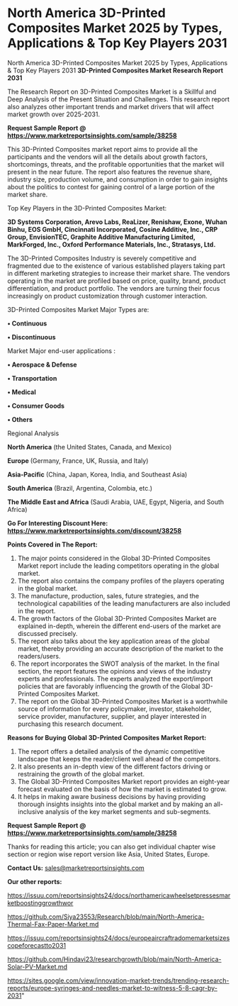 # North America 3D-Printed Composites Market 2025 by Types, Applications & Top Key Players 2031
North America 3D-Printed Composites Market 2025 by Types, Applications & Top Key Players 2031
<strong>3D-Printed Composites Market Research Report 2031</strong>

The Research Report on 3D-Printed Composites Market is a Skillful and Deep Analysis of the Present Situation and Challenges. This research report also analyzes other important trends and market drivers that will affect market growth over 2025-2031.

<strong>Request Sample Report @ <a href=https://www.marketreportsinsights.com/sample/38258>https://www.marketreportsinsights.com/sample/38258</a></strong>

This 3D-Printed Composites market report aims to provide all the participants and the vendors will all the details about growth factors, shortcomings, threats, and the profitable opportunities that the market will present in the near future. The report also features the revenue share, industry size, production volume, and consumption in order to gain insights about the politics to contest for gaining control of a large portion of the market share.

Top Key Players in the 3D-Printed Composites Market:

<strong>3D Systems Corporation, Arevo Labs, ReaLizer, Renishaw, Exone, Wuhan Binhu, EOS GmbH, Cincinnati Incorporated, Cosine Additive, Inc., CRP Group, EnvisionTEC, Graphite Additive Manufacturing Limited, MarkForged, Inc., Oxford Performance Materials, Inc., Stratasys, Ltd.</strong>

The 3D-Printed Composites Industry is severely competitive and fragmented due to the existence of various established players taking part in different marketing strategies to increase their market share. The vendors operating in the market are profiled based on price, quality, brand, product differentiation, and product portfolio. The vendors are turning their focus increasingly on product customization through customer interaction.

3D-Printed Composites Market Major Types are:

<strong>•  Continuous

•  Discontinuous</strong>

Market Major end-user applications :

<strong>•  Aerospace & Defense

•  Transportation

•  Medical

•  Consumer Goods

•  Others</strong>

Regional Analysis

</u><strong><b>North America</b></strong> (the United States, Canada, and Mexico)

<strong><b>Europe </b></strong>(Germany, France, UK, Russia, and Italy)

<strong><b>Asia-Pacific</b></strong> (China, Japan, Korea, India, and Southeast Asia)

<strong><b>South America</b></strong> (Brazil, Argentina, Colombia, etc.)

<strong><b>The Middle East and Africa</b></strong> (Saudi Arabia, UAE, Egypt, Nigeria, and South Africa)

<strong>Go For Interesting Discount Here: <a href=https://www.marketreportsinsights.com/discount/38258>https://www.marketreportsinsights.com/discount/38258</a></strong>

<strong>Points Covered in The Report:</strong>
<ol>
  <li>The major points considered in the Global 3D-Printed Composites Market report include the leading competitors operating in the global market.</li>
  <li>The report also contains the company profiles of the players operating in the global market.</li>
  <li>The manufacture, production, sales, future strategies, and the technological capabilities of the leading manufacturers are also included in the report.</li>
  <li>The growth factors of the Global 3D-Printed Composites Market are explained in-depth, wherein the different end-users of the market are discussed precisely.</li>
  <li>The report also talks about the key application areas of the global market, thereby providing an accurate description of the market to the readers/users.</li>
  <li>The report incorporates the SWOT analysis of the market. In the final section, the report features the opinions and views of the industry experts and professionals. The experts analyzed the export/import policies that are favorably influencing the growth of the Global 3D-Printed Composites Market.</li>
  <li>The report on the Global 3D-Printed Composites Market is a worthwhile source of information for every policymaker, investor, stakeholder, service provider, manufacturer, supplier, and player interested in purchasing this research document.</li>
</ol>
<strong>Reasons for Buying Global 3D-Printed Composites Market Report:</strong>

<ol>
  <li>The report offers a detailed analysis of the dynamic competitive landscape that keeps the reader/client well ahead of the competitors.</li>
  <li>It also presents an in-depth view of the different factors driving or restraining the growth of the global market.</li>
  <li>The Global 3D-Printed Composites Market report provides an eight-year forecast evaluated on the basis of how the market is estimated to grow.</li>
  <li>It helps in making aware business decisions by having providing thorough insights insights into the global market and by making an all-inclusive analysis of the key market segments and sub-segments.</li>
</ol>
<strong>Request Sample Report @ <a href=https://www.marketreportsinsights.com/sample/38258>https://www.marketreportsinsights.com/sample/38258</a></strong>


Thanks for reading this article; you can also get individual chapter wise section or region wise report version like Asia, United States, Europe.

<strong>Contact Us:</strong>
sales@marketreportsinsights.com

<strong>Our other reports:</strong>

<a href=https://issuu.com/reportsinsights24/docs/northamericawheelsetpressesmarketboostinggrowthwor>https://issuu.com/reportsinsights24/docs/northamericawheelsetpressesmarketboostinggrowthwor</a>

<a href=https://github.com/Siya23553/Research/blob/main/North-America-Thermal-Fax-Paper-Market.md>https://github.com/Siya23553/Research/blob/main/North-America-Thermal-Fax-Paper-Market.md</a>

<a href=https://issuu.com/reportsinsights24/docs/europeaircraftradomemarketsizescopeforecastto2031>https://issuu.com/reportsinsights24/docs/europeaircraftradomemarketsizescopeforecastto2031</a>

<a href=https://github.com/Hindavi23/researchgrowth/blob/main/North-America-Solar-PV-Market.md>https://github.com/Hindavi23/researchgrowth/blob/main/North-America-Solar-PV-Market.md</a>

<a href=https://sites.google.com/view/innovation-market-trends/trending-research-reports/europe-syringes-and-needles-market-to-witness-5-8-cagr-by-2031>https://sites.google.com/view/innovation-market-trends/trending-research-reports/europe-syringes-and-needles-market-to-witness-5-8-cagr-by-2031</a>"
